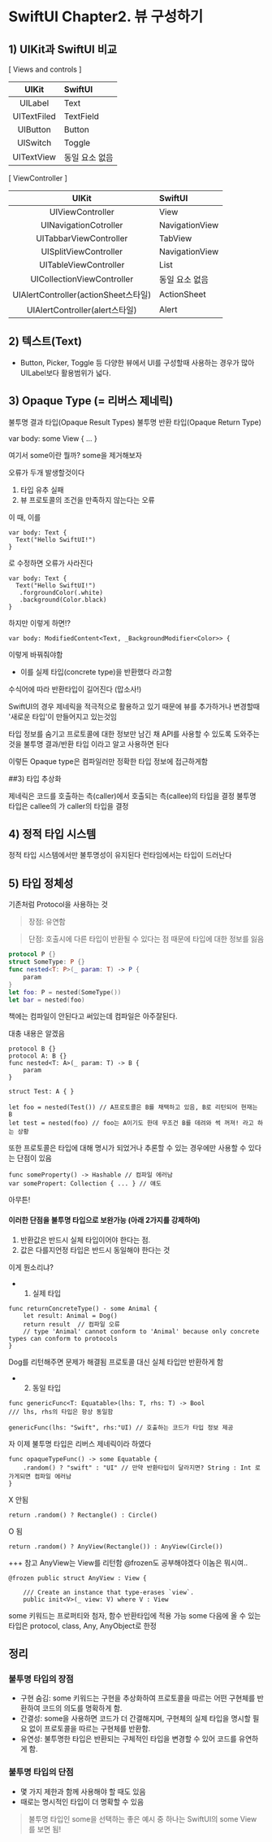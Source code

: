 #  SwiftUI Chapter2. 뷰 구성하기

## 1) UIKit과 SwiftUI 비교

[ Views and controls ]

| UIKit | SwiftUI |
|:---:| :--- |
|UILabel | Text |
|UITextFiled | TextField |
|UIButton|Button|
|UISwitch|Toggle|
|UITextView|동일 요소 없음|

[ ViewController ]

| UIKit | SwiftUI |
|:---:| :--- |
|UIViewController | View |
|UINavigationCotroller | NavigationView |
|UITabbarViewController |TabView|
|UISplitViewController| NavigationView |
|UITableViewController|List|
|UICollectionViewController|동일 요소 없음|
|UIAlertController(actionSheet스타일)|ActionSheet|
|UIAlertController(alert스타일)|Alert|

## 2) 텍스트(Text)
* Button, Picker, Toggle 등 다양한 뷰에서 UI를 구성할때 사용하는 경우가 많아 UILabel보다 활용범위가 넓다.

## 3) Opaque Type (= 리버스 제네릭)

 불투명 결과 타입(Opaque Result Types)
 불투명 반환 타입(Opaque Return Type)
 
 var body: some View { ... }
 
 여기서 some이란 뭘까?
 some을 제거해보자
 
 오류가 두개 발생할것이다
 1. 타입 유추 실패
 2. 뷰 프로토콜의 조건을 만족하지 않는다는 오류
 
 이 때, 이를 
 
  ```
 var body: Text {
    Text("Hello SwiftUI!")
 }
  ```
 로 수정하면 오류가 사라진다
 
  ```
 var body: Text {
    Text("Hello SwiftUI!")
     .forgroundColor(.white)
     .background(Color.black)
 }
  ```
 
 하지만 이렇게 하면!?
 
 ```
 var body: ModifiedContent<Text, _BackgroundModifier<Color>> {
 ```
 
 이렇게 바꿔줘야함
 + 이를 실제 타입(concrete type)을 반환했다 라고함
 
 수식어에 따라 반환타입이 길어진다 (맙소사!)
 
 SwiftUI의 경우 제네릭을 적극적으로 활용하고 있기 때문에 뷰를 추가하거나 변경할때 '새로운 타입'이 만들어지고 있는것임
 
 타입 정보를 숨기고 프로토콜에 대한 정보만 남긴 채 API를 사용할 수 있도록 도와주는 것을 불투명 결과/반환 타입 이라고 알고 사용하면 된다
 
 이렇든 Opaque type은 컴파일러만 정확한 타입 정보에 접근하게함
 
##3) 타입 추상화

제네릭은 코드를 호출하는 측(caller)에서 호출되는 측(callee)의 타입을 결정
불투명 타입은 callee의 가 caller의 타입을 결정

## 4) 정적 타입 시스템

정적 타입 시스템에서만 불투명성이 유지된다
런타임에서는 타입이 드러난다

## 5) 타입 정체성
기존처럼 Protocol을 사용하는 것
> 장점: 유연함

> 단점: 호출시에 다른 타입이 반환될 수 있다는 점 때문에 타입에 대한 정보를 잃음

``` swift
protocol P {}
struct SomeType: P {}
func nested<T: P>(_ param: T) -> P {
    param
}
let foo: P = nested(SomeType())
let bar = nested(foo)
```

책에는 컴파일이 안된다고 써있는데 컴파일은 아주잘된다.

대충 내용은 알겠음 

``` 
protocol B {}
protocol A: B {}
func nested<T: A>(_ param: T) -> B {
    param
}

struct Test: A { }

let foo = nested(Test()) // A프로토콜은 B를 채택하고 있음, B로 리턴되어 현재는 B
let test = nested(foo) // foo는 A이기도 한데 무조건 B를 데려와 썩 꺼져! 라고 하는 상황
```

또한 프로토콜은 타입에 대해 명시가 되었거나 추론할 수 있는 경우에만 사용할 수 있다는 단점이 있음

```
func someProperty() -> Hashable // 컴파일 에러남
var somePropert: Collection { ... } // 얘도
```

아무튼!

#### 이러한 단점을 불투명 타입으로 보완가능 (아래 2가지를 강제하여)

1. 반환값은 반드시 실체 타입이어야 한다는 점.
2. 값은 다를지언정 타입은 반드시 동일해야 한다는 것

이게 뭔소리냐?

- 1. 실제 타입

``` 
func returnConcreteType() - some Animal {
    let result: Animal = Dog()
    return result  // 컴파일 오류
    // type 'Animal' cannot conform to 'Animal' because only concrete types can conform to protocols 
}
``` 
Dog를 리턴해주면 문제가 해결됨
프로토콜 대신 실체 타입만 반환하게 함

- 2. 동일 타입

``` 
func genericFunc<T: Equatable>(lhs: T, rhs: T) -> Bool
/// lhs, rhs의 타입은 항상 동일함

genericFunc(lhs: "Swift", rhs:"UI) // 호출하는 코드가 타입 정보 제공
``` 

자 이제 불투명 타입은 리버스 제네릭이라 하였다

``` 
func opaqueTypeFunc() -> some Equatable {
    .random() ? "swift" : "UI" // 만약 반환타입이 달라지면? String : Int 로 가게되면 컴파일 에러남 
}
``` 

X 안됨
``` 
return .random() ? Rectangle() : Circle()
``` 

O 됨
``` 
return .random() ? AnyView(Rectangle()) : AnyView(Circle())
``` 

+++ 참고 AnyView는 View를 리턴함 @frozen도 공부해야겠다 이놈은 뭐시여..

```
@frozen public struct AnyView : View {

    /// Create an instance that type-erases `view`.
    public init<V>(_ view: V) where V : View
```

some 키워드는 프로퍼티와 첨자, 함수 반환타입에 적용 가능
some 다음에 올 수 있는 타입은 protocol, class, Any, AnyObject로 한정

## 정리

### 불투명 타입의 장점
- 구현 숨김: some 키워드는 구현을 추상화하여 프로토콜을 따르는 어떤 구현체를 반환하여 코드의 의도를 명확하게 함.
- 간결성: some을 사용하면 코드가 더 간결해지며, 구현체의 실제 타입을 명시할 필요 없이 프로토콜을 따르는 구현체를 반환함.
- 유연성: 불투명한 타입은 반환되는 구체적인 타입을 변경할 수 있어 코드를 유연하게 함.

### 불투명 타입의 단점
- 몇 가지 제한과 함께 사용해야 할 때도 있음
- 때로는 명시적인 타입이 더 명확할 수 있음 

> 불투명 타입인 some을 선택하는 좋은 예시 중 하나는 SwiftUI의 some View 를 보면 됨!
